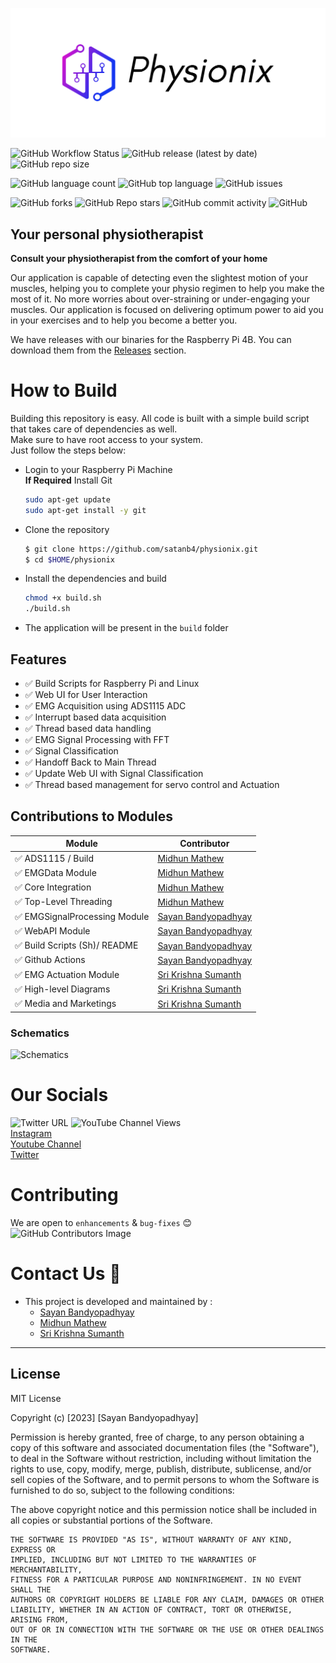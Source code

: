 ![physionix-image](media/Physionix-logo/cover.png)

![GitHub Workflow Status](https://img.shields.io/github/actions/workflow/status/satanb4/physionix/c-cpp.yml?style=for-the-badge)
![GitHub release (latest by date)](https://img.shields.io/github/v/release/satanb4/physionix?style=for-the-badge)
![GitHub repo size](https://img.shields.io/github/repo-size/satanb4/physionix?style=for-the-badge)

![GitHub language count](https://img.shields.io/github/languages/count/satanb4/physionix?style=for-the-badge)
![GitHub top language](https://img.shields.io/github/languages/top/satanb4/physionix?style=for-the-badge)
![GitHub issues](https://img.shields.io/github/issues/satanb4/physionix?style=for-the-badge)  

![GitHub forks](https://img.shields.io/github/forks/satanb4/physionix?style=for-the-badge)
![GitHub Repo stars](https://img.shields.io/github/stars/satanb4/physionix?style=for-the-badge)
![GitHub commit activity](https://img.shields.io/github/commit-activity/w/satanb4/physionix?style=for-the-badge)
![GitHub](https://img.shields.io/github/license/satanb4/physionix?style=for-the-badge)


## Your personal physiotherapist
**Consult your physiotherapist from the comfort of your home**

Our application is capable of detecting even the slightest motion of your muscles, helping you to complete your physio regimen to help you make the most of it. No more worries about over-straining or under-engaging your muscles. Our application is focused on delivering optimum power to aid you in your exercises and to help you become a better you.

We have releases with our binaries for the Raspberry Pi 4B. You can download them from the [Releases](https://github.com/satanb4/physionix/releases) section.

# How to Build
Building this repository is easy. All code is built with a simple build script that takes care of dependencies as well.  
Make sure to have root access to your system.  
Just follow the steps below:
- Login to your Raspberry Pi Machine  
**If Required** Install Git
   ```sh
   sudo apt-get update
   sudo apt-get install -y git
   ```
- Clone the repository
   ```sh
   $ git clone https://github.com/satanb4/physionix.git
   $ cd $HOME/physionix
   ```
- Install the dependencies and build
  ```sh
  chmod +x build.sh
  ./build.sh
  ```
- The application will be present in the `build` folder

## Features
- :white_check_mark: Build Scripts for Raspberry Pi and Linux
- :white_check_mark: Web UI for User Interaction
- :white_check_mark: EMG Acquisition using ADS1115 ADC
- :white_check_mark: Interrupt based data acquisition
- :white_check_mark: Thread based data handling
- :white_check_mark: EMG Signal Processing with FFT
- :white_check_mark: Signal Classification
- :white_check_mark: Handoff Back to Main Thread
- :white_check_mark: Update Web UI with Signal Classification
- :white_check_mark: Thread based management for servo control and Actuation

## Contributions to Modules

| Module                                                                | Contributor |
| -------------------------------------------------                     | ---- |
| :white_check_mark: ADS1115 / Build            | [Midhun Mathew](https://github.com/midhunjac)         |
| :white_check_mark: EMGData Module             | [Midhun Mathew](https://github.com/midhunjac)         |
| :white_check_mark: Core Integration           | [Midhun Mathew](https://github.com/midhunjac)         |
| :white_check_mark: Top-Level Threading        | [Midhun Mathew](https://github.com/midhunjac)         |
| :white_check_mark: EMGSignalProcessing Module | [Sayan Bandyopadhyay](https://github.com/satanb4)     |
| :white_check_mark: WebAPI Module              | [Sayan Bandyopadhyay](https://github.com/satanb4)     |
| :white_check_mark: Build Scripts (Sh)/ README | [Sayan Bandyopadhyay](https://github.com/satanb4)     |
| :white_check_mark: Github Actions             | [Sayan Bandyopadhyay](https://github.com/satanb4)     |
| :white_check_mark: EMG Actuation Module       | [Sri Krishna Sumanth](https://github.com/Sumanth0201) |
| :white_check_mark: High-level Diagrams        | [Sri Krishna Sumanth](https://github.com/Sumanth0201) |
| :white_check_mark: Media and Marketings       | [Sri Krishna Sumanth](https://github.com/Sumanth0201) |

### Schematics
![Schematics](https://user-images.githubusercontent.com/123675167/229873061-d8c7acad-f5ce-4a66-b9ea-08cc2b337cba.png)

  
# Our Socials
![Twitter URL](https://img.shields.io/twitter/url?style=social&url=https%3A%2F%2Ftwitter.com%2FThe_Physionix)
![YouTube Channel Views](https://img.shields.io/youtube/channel/views/@The_Physionix?style=social)  
[Instagram](https://www.instagram.com/the_physionix/)  
[Youtube Channel](https://www.youtube.com/@The_Physionix/featured)  
[Twitter](https://twitter.com/The_Physionix)  

# Contributing
We are open to `enhancements` & `bug-fixes` 😊    
![GitHub Contributors Image](https://contrib.rocks/image?repo=satanb4/physionix)

# Contact Us 📧
- This project is developed and maintained by :
  * [Sayan Bandyopadhyay](https://github.com/satanb4)
  * [Midhun Mathew](https://github.com/midhunjac) 
  * [Sri Krishna Sumanth](https://github.com/Sumanth0201)
 
 ---
## License

MIT License

Copyright (c) [2023] [Sayan Bandyopadhyay]

Permission is hereby granted, free of charge, to any person obtaining a copy
of this software and associated documentation files (the "Software"), to deal
in the Software without restriction, including without limitation the rights
to use, copy, modify, merge, publish, distribute, sublicense, and/or sell
copies of the Software, and to permit persons to whom the Software is
furnished to do so, subject to the following conditions:

The above copyright notice and this permission notice shall be included in all
copies or substantial portions of the Software.

```
THE SOFTWARE IS PROVIDED "AS IS", WITHOUT WARRANTY OF ANY KIND, EXPRESS OR
IMPLIED, INCLUDING BUT NOT LIMITED TO THE WARRANTIES OF MERCHANTABILITY,
FITNESS FOR A PARTICULAR PURPOSE AND NONINFRINGEMENT. IN NO EVENT SHALL THE
AUTHORS OR COPYRIGHT HOLDERS BE LIABLE FOR ANY CLAIM, DAMAGES OR OTHER
LIABILITY, WHETHER IN AN ACTION OF CONTRACT, TORT OR OTHERWISE, ARISING FROM,
OUT OF OR IN CONNECTION WITH THE SOFTWARE OR THE USE OR OTHER DEALINGS IN THE
SOFTWARE.
```
